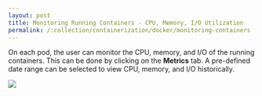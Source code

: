 ```yaml
---
layout: post
title: Monitoring Running Containers - CPU, Memory, I/O Utilization
permalink: /:collection/containerization/docker/monitoring-containers
---
```


On each pod, the user can monitor the CPU, memory, and I/O of the running containers. This can be done by clicking on the **Metrics** tab. A pre-defined date range can be selected to view CPU, memory, and I/O historically.

![]({{site.cdn}}/webservices/docker/monitoring.png)
